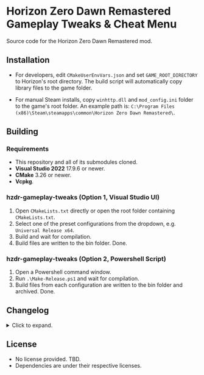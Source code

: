 # Horizon Zero Dawn Remastered Gameplay Tweaks & Cheat Menu

Source code for the Horizon Zero Dawn Remastered mod.

## Installation

- For developers, edit `CMakeUserEnvVars.json` and set `GAME_ROOT_DIRECTORY` to Horizon's root directory. The build script will automatically copy library files to the game folder.

- For manual Steam installs, copy `winhttp.dll` and `mod_config.ini` folder to the game's root folder. An example path is: `C:\Program Files (x86)\Steam\steamapps\common\Horizon Zero Dawn Remastered\`.

## Building

### Requirements

- This repository and all of its submodules cloned.
- **Visual Studio 2022** 17.9.6 or newer.
- **CMake** 3.26 or newer.
- **Vcpkg**.

### hzdr-gameplay-tweaks (Option 1, Visual Studio UI)

1. Open `CMakeLists.txt` directly or open the root folder containing `CMakeLists.txt`.
2. Select one of the preset configurations from the dropdown, e.g. `Universal Release x64`.
3. Build and wait for compilation.
4. Build files are written to the bin folder. Done.

### hzdr-gameplay-tweaks (Option 2, Powershell Script)

1. Open a Powershell command window.
2. Run `.\Make-Release.ps1` and wait for compilation.
3. Build files from each configuration are written to the bin folder and archived. Done.

## Changelog

<details>
  <summary>Click to expand.</summary><br/>

**Version 0.71**
  - Fixed UnlockEntitlementExtras not correctly applying ingame, once again.
  
**Version 0.7**
  - Added option ForceLeftAlignedCamera to lock Aloy's character on the left side of the screen, Forbidden West style.
  - Added asset override to disable atmospheric fog and haze.
  
**Version 0.6**
  - Added missing/remaining items to the inventory editor.
  - Added map tile LOD settings to the existing LOD bias asset override. Now has parity with the Forbidden West version.
  - Fixed god mode toggles not working properly.
  - Moved the in-game graphical LOD slider to Miscellaneous.
  
**Version 0.5**
  - Changed DisableCameraMagnetism logic so it behaves more like the HFW version.
  - Fixed auto-loot not automatically gathering rocks.
  
**Version 0.4**
  - Added cheat option for auto-loot (automatic gathering of plants and machine parts).
  - Added asset override to unlock all merchant shop items, including adept weapon and armor variants.
  
**Version 0.3**
  - Added slider for graphical LOD bias under Gameplay.
  - Added asset override to increase the level of detail (LOD) bias.
  - Fixed potentially buggy NewGame+ behavior when UnlockEntitlementExtras was in use.
  
**Version 0.2**
  - Added simple inventory editor under Cheats.
  - Added simple weather editor under Cheats.
  - Added asset override to remove the automatic slowdown while riding horses.
  - Added asset override to remove ambient looping sound effects on the Shield Weaver armor.
  - Added asset override to remove the shield overlay on the Shield Weaver armor.
  - Fixed EnableFreeCrafting cheat not applying to merchants.
  
**Version 0.1**
  - Initial release.
</details>

## License

- No license provided. TBD.
- Dependencies are under their respective licenses.
